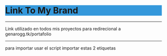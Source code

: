 <h1 style="background-color: #3498db">Link To My Brand</h1>
<hr/>
<p>Link utilizado en todos mis proyectos para redirecional a genarogg.tk/portafolio</p>
<hr/>
<p>para importar usar el script importar estas 2 etiquetas</p>
<code>
    <div id="buttonBrand"></div>
    <script src="https://genarogg.github.io/link-To-my-brand/js/main.js"></script>
<code>